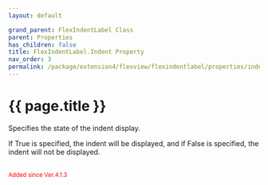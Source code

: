 ```yaml
---
layout: default

grand_parent: FlexIndentLabel Class
parent: Properties
has_children: false
title: FlexIndentLabel.Indent Property
nav_order: 3
permalink: /package/extension4/flexview/flexindentlabel/properties/indent
---
```

# {{ page.title }}

Specifies the state of the indent display.

If True is specified, the indent will be displayed, and if False is specified, the indent will not be displayed.

<br><small><span style="color:red">Added since Ver.4.1.3</span></small>